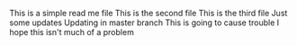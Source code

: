 

This is a simple read me file
This is the second file
This is the third file
Just some updates
Updating in master branch
This is going to cause trouble
I hope this isn't much of a problem